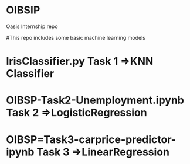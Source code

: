 # OIBSIP
Oasis Internship repo

#This repo includes some basic machine learning models
# IrisClassifier.py Task 1   =>KNN Classifier
# OIBSP-Task2-Unemployment.ipynb Task 2  =>LogisticRegression
# OIBSP=Task3-carprice-predictor-ipynb Task 3  =>LinearRegression
